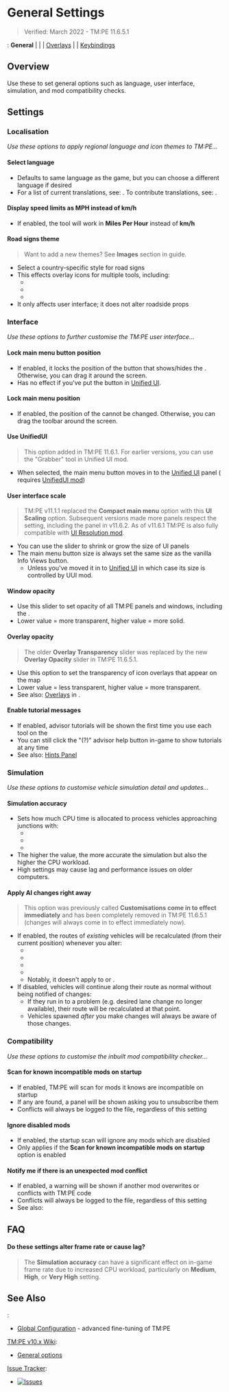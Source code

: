 # General Settings

> Verified: March 2022 - TM:PE 11.6.5.1

[](Settings.md): **General**
| [](Gameplay.md) | [](Policies.md) | [Overlays](Overlays.md) | [](Maintenance.md)
| [Keybindings](Keybinds.md)

## Overview

Use these [](Settings.md) to set general options such as language, user interface, simulation, and mod compatibility
checks.

## Settings

### Localisation

_Use these options to apply regional language and icon themes to TM:PE..._

#### Select language

* Defaults to same language as the game, but you can choose a different language if desired
* For a list of current translations, see: [](Languages.md). To contribute translations,
  see: [](Localisation.md).

#### Display speed limits as MPH instead of km/h

* If enabled, the [](Speed-Limits.md) tool will work in **Miles Per Hour** instead of **km/h**

#### Road signs theme

> Want to add a new themes? See **Images** section in [](Contributing.md) guide.

* Select a country-specific style for road signs
* This effects overlay icons for multiple tools, including:
    * [](Speed-Limits.md)
    * [](Priority-Signs.md)
    * [](Parking-Restrictions.md)
* It only affects user interface; it does not alter roadside props

### Interface

_Use these options to further customise the TM:PE user interface..._

#### Lock main menu button position

* If enabled, it locks the position of the button that shows/hides the [](Toolbar.md). Otherwise, you can drag it
  around the screen.
* Has no effect if you've put the button in [Unified UI](Unified-UI.md).

#### Lock main menu position

* If enabled, the position of the [](Toolbar.md) cannot be changed. Otherwise, you can drag the toolbar around the
  screen.

#### Use UnifiedUI

> This option added in TM:PE 11.6.1. For earlier versions, you can use the "Grabber" tool in Unified UI mod.

* When selected, the main menu button moves in to the [Unified UI](Unified-UI.md) panel (
  requires [UnifiedUI mod](https://steamcommunity.com/sharedfiles/filedetails/?id=2255219025))

#### User interface scale

> TM:PE v11.1.1 replaced the **Compact main menu** option with this **UI Scaling** option. Subsequent versions made more
> panels respect the setting, including the [](Speed-Limits.md) panel in v11.6.2. As of v11.6.1 TM:PE is also
> fully compatible with [UI Resolution mod](https://steamcommunity.com/sharedfiles/filedetails/?id=2487213155).

* You can use the slider to shrink or grow the size of UI panels
* The main menu button size is always set the same size as the vanilla Info Views button.
    * Unless you've moved it in to [Unified UI](Unified-UI.md) in which case its size is controlled by UUI mod.

#### Window opacity

* Use this slider to set opacity of all TM:PE panels and windows, including the [](Toolbar.md).
* Lower value = more transparent, higher value = more solid.

#### Overlay opacity

> The older **Overlay Transparency** slider was replaced by the new **Overlay Opacity** slider in TM:PE 11.6.5.1.

* Use this option to set the transparency of icon overlays that appear on the map
* Lower value = less transparent, higher value = more transparent.
* See also: [Overlays](Overlays.md) in [](Settings.md).

#### Enable tutorial messages

* If enabled, advisor tutorials will be shown the first time you use each tool on the [](Toolbar.md)
* You can still click the "(?)" advisor help button in-game to show tutorials at any time
* See also: [Hints Panel](Hints-Panel.md)

### Simulation

_Use these options to customise vehicle simulation detail and updates..._

#### Simulation accuracy

* Sets how much CPU time is allocated to process vehicles approaching junctions with:
    * [](Timed-Traffic-Lights.md)
    * [](Junction-Restrictions.md)
    * [](Priority-Signs.md)
* The higher the value, the more accurate the simulation but also the higher the CPU workload.
* High settings may cause lag and performance issues on older computers.

#### Apply AI changes right away

> This option was previously called **Customisations come in to effect immediately** and has been completely removed in
> TM:PE 11.6.5.1 (changes will always come in to effect immediately now).

* If enabled, the routes of _existing_ vehicles will be recalculated (from their current position) whenever you alter:
    * [](Junction-Restrictions.md)
    * [](Lane-Arrows.md)
    * [](Lane-Connectors.md)
    * [](Vehicle-Restrictions.md)
    * Notably, it doesn't apply to [](Highway-Junction-Rules.md) or [](Speed-Limits.md).
* If disabled, vehicles will continue along their route as normal without being notified of changes:
    * If they run in to a problem (e.g. desired lane change no longer available), their route will be recalculated at
      that point.
    * Vehicles spawned _after_ you make changes will always be aware of those changes.

### Compatibility

_Use these options to customise the inbuilt mod compatibility checker..._

#### Scan for known incompatible mods on startup

* If enabled, TM:PE will scan for mods it knows are incompatible on startup
* If any are found, a panel will be shown asking you to unsubscribe them
* Conflicts will always be logged to the [](TMPE.log.md) file, regardless of this setting

#### Ignore disabled mods

* If enabled, the startup scan will ignore any mods which are disabled
* Only applies if the **Scan for known incompatible mods on startup** option is enabled

#### Notify me if there is an unexpected mod conflict

* If enabled, a warning will be shown if another mod overwrites or conflicts with TM:PE code
* Conflicts will always be logged to the [](TMPE.log.md) file, regardless of this setting
* See also: [](Incompatible-Mods.md)

## FAQ

#### Do these settings alter frame rate or cause lag?

> The **Simulation accuracy** can have a significant effect on in-game frame rate due to increased CPU workload,
> particularly on **Medium**, **High**, or **Very High** setting.

## See Also

[](Settings.md):

* [Global Configuration](Global-Configuration.md) - advanced fine-tuning of TM:PE

[TM:PE v10.x Wiki](https://tmpe.viathinksoft.com/wiki):

* [General options](https://tmpe.viathinksoft.com/wiki/index.php?title=Options#General)

[Issue Tracker](https://github.com/krzychu124/Cities-Skylines-Traffic-Manager-President-Edition/issues):

* <a href="https://github.com/CitiesSkylinesMods/TMPE/labels/SETTINGS"><img alt="Issues" src="https://img.shields.io/github/issues/CitiesSkylinesMods/TMPE/SETTINGS?label=SETTINGS%26logo=github" /></a>
